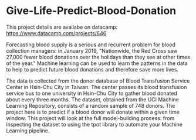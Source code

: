 # Give-Life-Predict-Blood-Donation

This project details are availabe on datacamp: 
https://www.datacamp.com/projects/646

Forecasting blood supply is a serious and recurrent problem for blood collection managers: in January 2019, "Nationwide, the Red Cross saw 27,000 fewer blood donations over the holidays than they see at other times of the year." Machine learning can be used to learn the patterns in the data to help to predict future blood donations and therefore save more lives.

The data is collected from the donor database of Blood Transfusion Service Center in Hsin-Chu City in Taiwan. The center passes its blood transfusion service bus to one university in Hsin-Chu City to gather blood donated about every three months. The dataset, obtained from the UCI Machine Learning Repository, consists of a random sample of 748 donors. The project here is to predict if a blood donor will donate within a given time window. This project will look at the full model-building process: from inspecting the dataset to using the tpot library to automate your Machine Learning pipeline.

